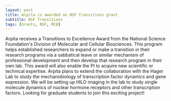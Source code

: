 ```yaml
---
layout: post
title: Arpita is awarded an NSF Transitions grant
subtitle: NSF Transitions
tags: [Grants, NSF, MCB]
---
```


Arpita receives a Transitions to Excellence Award from the National Science Foundation's Division of Molecular and Cellular Biosciences. This program helps established 
researchers to expand or make a transition in their research programs via a sabbatical leave or similar mechanism of professional development and then develop that 
research program in their own lab. This award will also enable the PI to acquire new scientific or technical expertise. Arpita plans to extend the collaboration with the Hager 
Lab to study the mechanobiology of transcription factor dynamics and gene expression. We will be setting up HILO imaging in the lab to study single molecule dynamics
of nuclear hormone receptors and other transcription factors. Looking for graduate students to join this exciting project!

